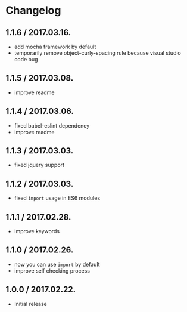 # Changelog

## 1.1.6 / 2017.03.16.
- add mocha framework by default
- temporarily remove object-curly-spacing rule because visual studio code bug

## 1.1.5 / 2017.03.08.
- improve readme

## 1.1.4 / 2017.03.06.
- fixed babel-eslint dependency
- improve readme

## 1.1.3 / 2017.03.03.
- fixed jquery support

## 1.1.2 / 2017.03.03.
- fixed `import` usage in ES6 modules

## 1.1.1 / 2017.02.28.
- improve keywords

## 1.1.0 / 2017.02.26.
- now you can use `import` by default
- improve self checking process

## 1.0.0 / 2017.02.22.
- Initial release
